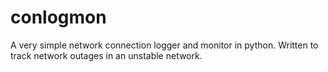 conlogmon
=========

A very simple network connection logger and monitor in python. Written to track network outages in an unstable network. 
